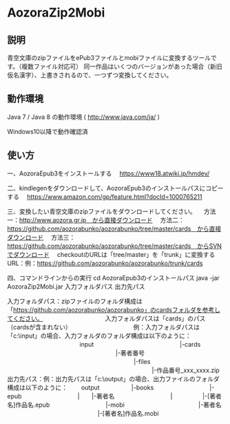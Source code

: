 AozoraZip2Mobi
============

説明
------------
青空文庫のzipファイルをePub3ファイルとmobiファイルに変換するツールです。（複数ファイル対応可） 
同一作品はいくつのバージョンがあった場合（新旧仮名漢字）、上書きされるので、一つずつ変換してください。

動作環境
------------
Java 7 / Java 8 の動作環境 ( http://www.java.com/ja/ )  

Windows10以降で動作確認済 


使い方
------------
一、AozoraEpub3をインストールする
　https://www18.atwiki.jp/hmdev/

二、kindlegenをダウンロードして、AozoraEpub3のインストールパスにコピーする
　https://www.amazon.com/gp/feature.html?docId=1000765211

三、変換したい青空文庫のzipファイルをダウンロードしてください。
　方法一：http://www.aozora.gr.jp　から直接ダウンロード
　方法二：https://github.com/aozorabunko/aozorabunko/tree/master/cards　から直接ダウンロード
　方法三：https://github.com/aozorabunko/aozorabunko/tree/master/cards　からSVNでダウンロード
　checkoutのURLは「tree/master」を「trunk」に変換するURL：例：https://github.com/aozorabunko/aozorabunko/trunk/cards

四、コマンドラインからの実行
cd AozoraEpub3のインストールパス
java -jar AozoraZip2Mobi.jar 入力フォルダパス  出力先パス 

入力フォルダパス：zipファイルのフォルダ構成は「https://github.com/aozorabunko/aozorabunko」のcardsフォルダを参考してください。
　　　　　　　　　　入力フォルダパスは「cards」のパス（cardsが含まれない）
　　　　　　　　　　例：入力フォルダパスは「c:\input」の場合、入力フォルダのフォルダ構成は以下のように：
　　　　　　　　　　　　input
　　　　　　　　　　　　　　|-cards
　　　　　　　　　　　　　　　　　　|-著者番号
　　　　　　　　　　　　　　　　　　　　　|-files
　　　　　　　　　　　　　　　　　　　　　　　　|-作品番号_xxx_xxxx.zip
出力先パス：例：出力先パスは「c:\output」の場合、出力ファイルのフォルダ構成は以下のように：
　　output
　　　　　|-books
　　　　　　　　　|-epub
　　　　　　　　　|　　|-著者名
　　　　　　　　　|　　　　　|-[著者名]作品名.epub
　　　　　　　　　|-mobi
　　　　　　　　　　　　|-著者名
　　　　　　　　　　　　　　　|-[著者名]作品名.mobi
